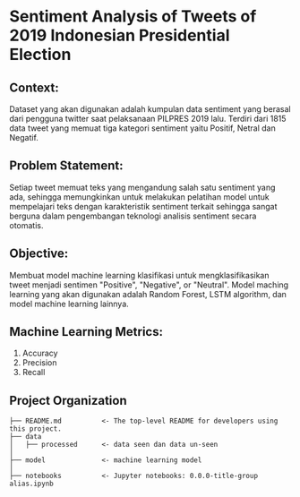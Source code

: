 Sentiment Analysis of Tweets of 2019 Indonesian Presidential Election
============

Context:
--------
Dataset yang akan digunakan adalah kumpulan data sentiment yang berasal dari pengguna twitter saat pelaksanaan PILPRES 2019 lalu. Terdiri dari 1815 data tweet yang memuat tiga kategori sentiment yaitu Positif, Netral dan Negatif.

Problem Statement:
--------
Setiap tweet memuat teks yang mengandung salah satu sentiment yang ada, sehingga memungkinkan untuk melakukan pelatihan model untuk mempelajari teks dengan karakteristik sentiment terkait sehingga sangat berguna dalam pengembangan teknologi analisis sentiment secara otomatis.

Objective:
--------
Membuat model machine learning klasifikasi untuk mengklasifikasikan tweet menjadi sentimen "Positive", "Negative", or "Neutral". Model maching learning yang akan digunakan adalah Random Forest, LSTM algorithm, dan model machine learning lainnya.

Machine Learning Metrics:
--------
1. Accuracy
2. Precision
3. Recall

Project Organization
------------

    ├── README.md          <- The top-level README for developers using this project.
    ├── data
    │   ├── processed      <- data seen dan data un-seen
    │
    ├── model              <- machine learning model
    │
    ├── notebooks          <- Jupyter notebooks: 0.0.0-title-group alias.ipynb
